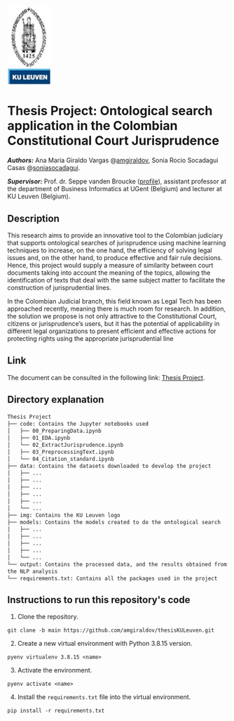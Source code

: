 <img src="https://github.com/amgiraldov/thesisKULeuven/blob/main/img/Kuleuven.png" width="100"/>

# Thesis Project: Ontological search application in the Colombian Constitutional Court Jurisprudence

***Authors:*** Ana Maria Giraldo Vargas @[amgiraldov](https://github.com/amgiraldov), Sonia Rocio Socadagui Casas @[soniasocadagui](https://github.com/soniasocadagui).

***Supervisor:*** Prof. dr. Seppe vanden Broucke ([profile](http://www.seppe.net/)), assistant professor at the department of Business Informatics at UGent (Belgium) and lecturer at KU Leuven (Belgium).

## Description
This research aims to provide an innovative tool to the Colombian judiciary that supports ontological searches of jurisprudence using machine learning techniques to increase, on the one hand, the efficiency of solving legal issues and, on the other hand, to produce effective and fair rule decisions. Hence, this project would supply a measure of similarity between court documents taking into account the meaning of the topics, allowing the identification of texts that deal with the same subject matter to facilitate the construction of jurisprudential lines.

In the Colombian Judicial branch, this field known as Legal Tech has been approached recently, meaning there is much room for research. In addition, the solution we propose is not only attractive to the Constitutional Court, citizens or jurisprudence’s users, but it has the potential of applicability in different legal organizations to present efficient and effective actions for protecting rights using the appropriate jurisprudential line

## Link
The document can be consulted in the following link: [Thesis Project](https://es.overleaf.com/1326268636wfdddrsxnmhs).

## Directory explanation

```
Thesis Project
├── code: Contains the Jupyter notebooks used
│   ├── 00_PreparingData.ipynb
│   ├── 01_EDA.ipynb
│   └── 02_ExtractJurisprudence.ipynb
│   ├── 03_PreprocessingText.ipynb
│   └── 04_Citation_standard.ipynb
├── data: Contains the datasets downloaded to develop the project
│   ├── ...
│   ├── ...
│   ├── ...
│   ├── ...
│   ├── ...
│   └── ...
├── img: Contains the KU Leuven logo
├── models: Contains the models created to do the ontological search
│   ├── ...
│   ├── ...
│   ├── ...
│   ├── ...
│   └── ...
└── output: Contains the processed data, and the results obtained from the NLP analysis 
└── requirements.txt: Contains all the packages used in the project

```

## Instructions to run this repository's code

1. Clone the repository.
```
git clone -b main https://github.com/amgiraldov/thesisKULeuven.git
```
2. Create a new virtual environment with Python 3.8.15 version.
```
pyenv virtualenv 3.8.15 <name>
```
3. Activate the environment.
```
pyenv activate <name>
```
4. Install the `requirements.txt` file into the virtual environment.
```
pip install -r requirements.txt
```
